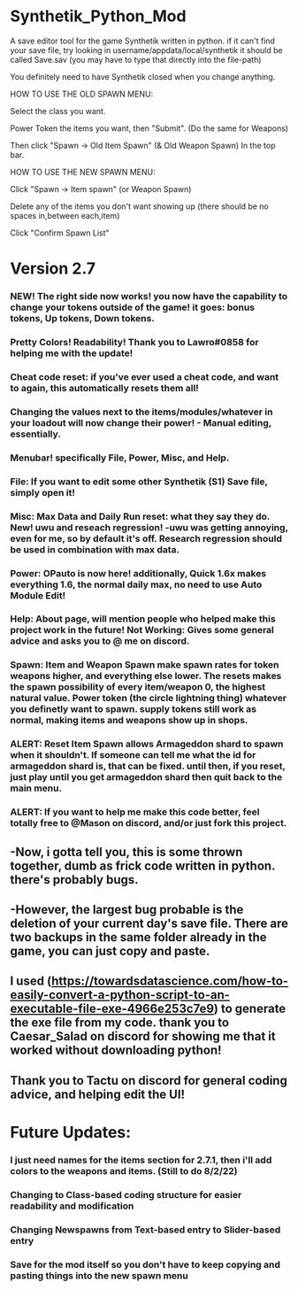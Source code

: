 # Synthetik_Python_Mod
A save editor tool for the game Synthetik written in python.
if it can't find your save file, try looking in username/appdata/local/synthetik it should be called Save.sav
(you may have to type that directly into the file-path)

You definitely need to have Synthetik closed when you change anything.

HOW TO USE THE OLD SPAWN MENU:

Select the class you want.

Power Token the items you want, then "Submit". (Do the same for Weapons)

Then click "Spawn -> Old Item Spawn" (& Old Weapon Spawn) In the top bar.

HOW TO USE THE NEW SPAWN MENU:

Click "Spawn -> Item spawn" (or Weapon Spawn)

Delete any of the items you don't want showing up (there should be no spaces in,between each,item)

Click "Confirm Spawn List"

# Version 2.7
### NEW! The right side now works! you now have the capability to change your tokens outside of the game! it goes: bonus tokens, Up tokens, Down tokens.
### Pretty Colors! Readability! Thank you to Lawro#0858 for helping me with the update!
### Cheat code reset: if you've ever used a cheat code, and want to again, this automatically resets them all!
### Changing the values next to the items/modules/whatever in your loadout will now change their power! - Manual editing, essentially.
### Menubar! specifically File, Power, Misc, and Help.
### File: If you want to edit some other Synthetik (S1) Save file, simply open it!
### Misc: Max Data and Daily Run reset: what they say they do. New! uwu and reseach regression! -uwu was getting annoying, even for me, so by default it's off. Research regression should be used in combination with max data.
### Power: OPauto is now here! additionally, Quick 1.6x makes everything 1.6, the normal daily max, no need to use Auto Module Edit!
### Help: About page, will mention people who helped make this project work in the future! Not Working: Gives some general advice and asks you to @ me on discord.
### Spawn: Item and Weapon Spawn make spawn rates for token weapons higher, and everything else lower. The resets makes the spawn possibility of every item/weapon 0, the highest natural value. Power token (the circle lightning thing) whatever you definetly want to spawn. supply tokens still work as normal, making items and weapons show up in shops.
### ALERT: Reset Item Spawn allows Armageddon shard to spawn when it shouldn't. If someone can tell me what the id for armageddon shard is, that can be fixed. until then, if you reset, just play until you get armageddon shard then quit back to the main menu.
### ALERT: If you want to help me make this code better, feel totally free to @Mason on discord, and/or just fork this project.

## -Now, i gotta tell you, this is some thrown together, dumb as frick code written in python. there's probably bugs.
## -However, the largest bug probable is the deletion of your current day's save file. There are two backups in the same folder already in the game, you can just copy and paste.
## I used (https://towardsdatascience.com/how-to-easily-convert-a-python-script-to-an-executable-file-exe-4966e253c7e9) to generate the exe file from my code. thank you to Caesar_Salad on discord for showing me that it worked without downloading python!
## Thank you to Tactu on discord for general coding advice, and helping edit the UI!

# Future Updates:
### I just need names for the items section for 2.7.1, then i'll add colors to the weapons and items. (Still to do 8/2/22)
### Changing to Class-based coding structure for easier readability and modification
### Changing Newspawns from Text-based entry to Slider-based entry
### Save for the mod itself so you don't have to keep copying and pasting things into the new spawn menu
